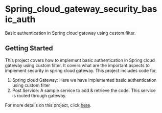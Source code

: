 # Spring_cloud_gateway_security_basic_auth

Basic authentication in Spring cloud gateway using custom filter.

## Getting Started

This project covers how to implement basic authentication in Spring cloud gateway using custom filter. It covers what are the important aspects to implement security in spring cloud gateway. 
This project includes code for,
1) Spring cloud Gateway: Here we have implemented basic authentication using custom filter
2) Post Service: A sample service to add & retrieve the code. This service is routed through gateway.


For more details on this project, click [here](https://effortlesscodelearning.com/blog/implement-basic-authentication-in-spring-cloud-gateway-using-custom-filter/).
